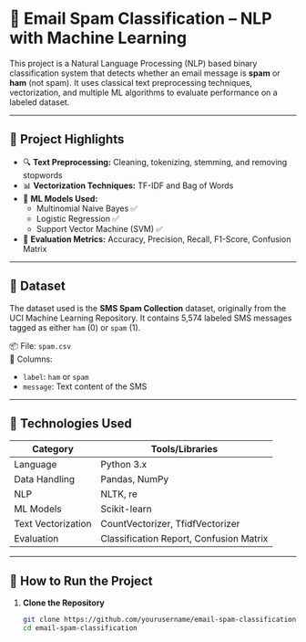# 📧 Email Spam Classification – NLP with Machine Learning

This project is a Natural Language Processing (NLP) based binary classification system that detects whether an email message is **spam** or **ham** (not spam). It uses classical text preprocessing techniques, vectorization, and multiple ML algorithms to evaluate performance on a labeled dataset.

---

## 🧠 Project Highlights

- 🔍 **Text Preprocessing:** Cleaning, tokenizing, stemming, and removing stopwords
- 📊 **Vectorization Techniques:** TF-IDF and Bag of Words
- 🤖 **ML Models Used:**
  - Multinomial Naive Bayes ✅
  - Logistic Regression ✅
  - Support Vector Machine (SVM) ✅
- 🧪 **Evaluation Metrics:** Accuracy, Precision, Recall, F1-Score, Confusion Matrix

---

## 📁 Dataset

The dataset used is the **SMS Spam Collection** dataset, originally from the UCI Machine Learning Repository. It contains 5,574 labeled SMS messages tagged as either `ham` (0) or `spam` (1).

📦 File: `spam.csv`  
📌 Columns:
- `label`: `ham` or `spam`
- `message`: Text content of the SMS

---

## 🔧 Technologies Used

| Category           | Tools/Libraries               |
|-------------------|-------------------------------|
| Language          | Python 3.x                    |
| Data Handling     | Pandas, NumPy                 |
| NLP               | NLTK, re                      |
| ML Models         | Scikit-learn                  |
| Text Vectorization| CountVectorizer, TfidfVectorizer |
| Evaluation        | Classification Report, Confusion Matrix |

---

## 🚀 How to Run the Project

1. **Clone the Repository**
   ```bash
   git clone https://github.com/yourusername/email-spam-classification.git
   cd email-spam-classification
